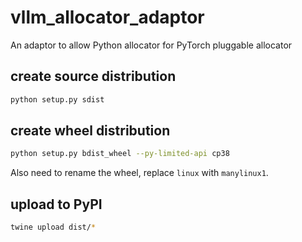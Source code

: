 # vllm_allocator_adaptor
An adaptor to allow Python allocator for PyTorch pluggable allocator

## create source distribution

```bash
python setup.py sdist
```

## create wheel distribution

```bash
python setup.py bdist_wheel --py-limited-api cp38
```

Also need to rename the wheel, replace ``linux`` with ``manylinux1``.

## upload to PyPI

```bash
twine upload dist/*
```